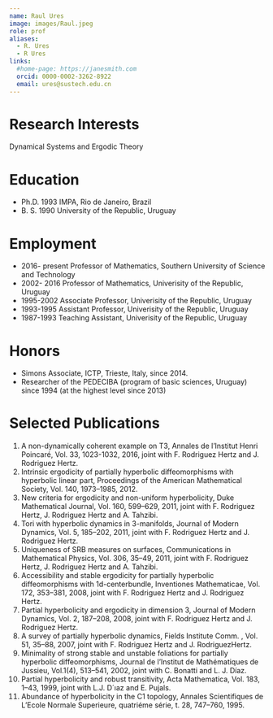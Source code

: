 ```yaml
---
name: Raul Ures
image: images/Raul.jpeg
role: prof
aliases:
  - R. Ures
  - R Ures
links:
  #home-page: https://janesmith.com
  orcid: 0000-0002-3262-8922
  email: ures@sustech.edu.cn
---
```


# Research Interests

Dynamical Systems and Ergodic Theory


# Education

- Ph.D. 1993 IMPA, Rio de Janeiro, Brazil
- B. S. 1990 University of the Republic, Uruguay


# Employment

- 2016- present Professor of Mathematics, Southern University of Science and Technology
- 2002- 2016  Professor of Mathematics, Univerisity of the Republic, Uruguay
- 1995-2002 Associate Professor, Univerisity of the Republic, Uruguay
- 1993-1995 Assistant Professor, Univerisity of the Republic, Uruguay
- 1987-1993  Teaching Assistant, Univerisity of the Republic, Uruguay


# Honors

- Simons Associate, ICTP, Trieste, Italy, since 2014.
- Researcher of the PEDECIBA (program of basic sciences, Uruguay) since 1994 (at the highest level since 2013)




# Selected Publications


1. A non-dynamically coherent example on T3, Annales de l’Institut Henri Poincaré, Vol. 33, 1023-1032, 2016, joint with F. Rodriguez Hertz and J. Rodriguez Hertz.
1. Intrinsic ergodicity of partially hyperbolic diffeomorphisms with hyperbolic linear part, Proceedings of the American Mathematical Society, Vol. 140, 1973–1985, 2012.
1. New criteria for ergodicity and non-uniform hyperbolicity, Duke Mathematical Journal, Vol. 160, 599–629, 2011, joint with F. Rodriguez Hertz, J. Rodriguez Hertz and A. Tahzibi.
1. Tori with hyperbolic dynamics in 3-manifolds, Journal of Modern Dynamics, Vol. 5, 185–202, 2011, joint with F. Rodriguez Hertz and J. Rodriguez Hertz.
1. Uniqueness of SRB measures on surfaces, Communications in Mathematical Physics, Vol. 306, 35–49, 2011, joint with F. Rodriguez Hertz, J. Rodriguez Hertz and A. Tahzibi.
1. Accessibility and stable ergodicity for partially hyperbolic diffeomorphisms with 1d-centerbundle, Inventiones Mathematicae, Vol. 172, 353–381, 2008, joint with F. Rodriguez Hertz and J. Rodriguez Hertz.
1. Partial hyperbolicity and ergodicity in dimension 3, Journal of Modern Dynamics, Vol. 2, 187–208, 2008, joint with F. Rodriguez Hertz and J. Rodriguez Hertz.
1. A survey of partially hyperbolic dynamics, Fields Institute Comm. , Vol. 51, 35–88, 2007, joint with F. Rodriguez Hertz and J. RodriguezHertz.
1. Minimality of strong stable and unstable foliations for partially hyperbolic diffeomorphisms, Journal de l’Institut de Mathématiques de Jussieu, Vol.1(4), 513–541, 2002, joint with C. Bonatti and L. J. Díaz.
1. Partial hyperbolicity and robust transitivity, Acta Mathematica, Vol. 183, 1–43, 1999, joint with L.J. D´ıaz and E. Pujals.
1. Abundance of hyperbolicity in the C1 topology, Annales Scientifiques de L’Ecole Normale Superieure, quatriéme série, t. 28, 747–760, 1995.


